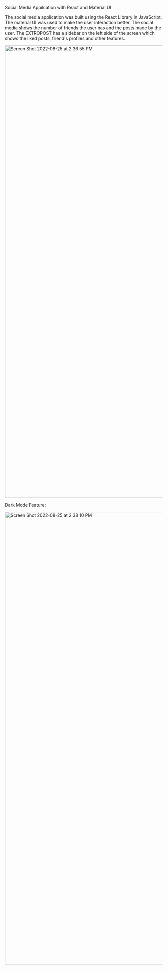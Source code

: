 Social Media Appilcation with React and Material UI

The social media application was built using the React Library in JavaScript. The material UI was used to make the user interaction better. The social media shows the number of friends the user has and the posts made by the user. The EXTROPOST has a sidebar on the left side of the screen which shows the liked posts, friend's profiles and other features.

<img width="1440" alt="Screen Shot 2022-08-25 at 2 36 55 PM" src="https://user-images.githubusercontent.com/46457398/186742849-3ef32f44-a123-4a2f-b7f9-4fe747d607f8.png">

Dark Mode Feature:

<img width="1440" alt="Screen Shot 2022-08-25 at 2 38 10 PM" src="https://user-images.githubusercontent.com/46457398/186743033-4ab7e866-c838-446d-a42a-2d4d9ec22445.png">
